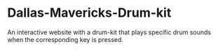 # Dallas-Mavericks-Drum-kit
An interactive website with a drum-kit that plays specific drum sounds when the corresponding key is pressed.
